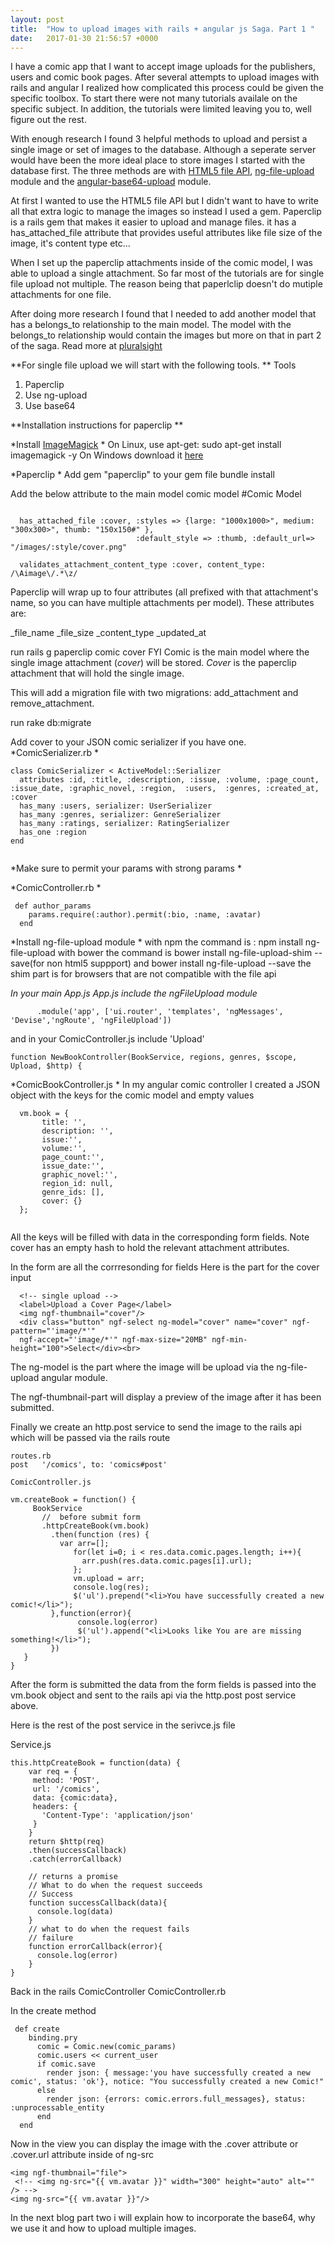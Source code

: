 ```yaml
---
layout: post
title:  "How to upload images with rails + angular js Saga. Part 1 "
date:   2017-01-30 21:56:57 +0000
---
```


I have a comic app that I want to accept image uploads for the publishers, users and comic book pages. After several attempts to upload images with rails and angular I realized how complicated this process could be given the specific toolbox. To start there were not many tutorials availale on the specific subject. In addition, the tutorials were limited leaving you to, well figure out the rest. 

With enough research I found 3 helpful methods to upload and persist a single image or set of images to the database. Although a seperate server would have been the more ideal place to store images I started with the database first. The three methods are with [HTML5 file API](https://developer.mozilla.org/en-US/docs/Using_files_from_web_applications), [ng-file-upload](https://github.com/danialfarid/ng-file-upload) module and the [angular-base64-upload](https://www.npmjs.com/package/angular-base64-upload) module. 

At first I wanted to use the HTML5 file API but I didn't want to have to write all that extra logic to manage the images so instead I used a gem. Paperclip is a rails gem that makes it easier to upload and manage files. it has a has_attached_file attribute that provides useful attributes like file size of the image, it's content type etc...

When I set up the paperclip attachments inside of the comic model, I was able to upload a single attachment. So far most of the tutorials are for single file upload not multiple. The reason being that paperlclip doesn't do mutiple attachments for one file. 

After doing more research I found that I needed to add another model that has a belongs_to relationship to the main model. The model with the belongs_to relationship would contain the images but more on that in part 2 of the saga. 
Read more at [pluralsight](https://www.pluralsight.com/guides/ruby-ruby-on-rails/handling-file-upload-using-ruby-on-rails-5-api#fix7rj1eqCBOImxm.99) 

**For single file upload we will start with the following tools. 
**
Tools
1. Paperclip 
2. Use ng-upload
3. Use base64 

**Installation instructions for paperclip
**

*Install [ImageMagick](http://www.imagemagick.org/script/index.php)
*
On Linux, use apt-get:
sudo apt-get install imagemagick -y
On Windows download it [here](https://www.imagemagick.org/script/download.php#windows)


*Paperclip
*
Add gem "paperclip" to your gem file
bundle install

Add the below attribute to the main model comic model
#Comic Model

```

  has_attached_file :cover, :styles => {large: "1000x1000>", medium: "300x300>", thumb: "150x150#" },
                            :default_style => :thumb, :default_url=> "/images/:style/cover.png"

  validates_attachment_content_type :cover, content_type: /\Aimage\/.*\z/
```

Paperclip will wrap up to four attributes (all prefixed with that attachment's name, so you can have multiple attachments per model). These attributes are:

<attachment>_file_name
<attachment>_file_size
<attachment>_content_type
<attachment>_updated_at

run rails g paperclip comic cover 
FYI Comic is the main model where the single image attachment (*cover*) will be stored. *Cover* is the paperclip attachment that will hold the single image.

This will add a migration file with two migrations: add_attachment and remove_attachment. 

run rake db:migrate

Add cover to your JSON comic serializer if you have one.
*ComicSerializer.rb
*
```
class ComicSerializer < ActiveModel::Serializer
  attributes :id, :title, :description, :issue, :volume, :page_count, :issue_date, :graphic_novel, :region,  :users,  :genres, :created_at, :cover
  has_many :users, serializer: UserSerializer
  has_many :genres, serializer: GenreSerializer
  has_many :ratings, serializer: RatingSerializer
  has_one :region
end


```

*Make sure to permit your params with strong params 
*

*ComicController.rb
*
```
 def author_params
    params.require(:author).permit(:bio, :name, :avatar)
  end
```
*Install ng-file-upload module
*
with npm the command is : npm install ng-file-upload
with bower the command is bower install ng-file-upload-shim --save(for non html5 suppport) and 
bower install ng-file-upload --save
the shim part is for browsers that are not compatible with the file api

*In your main App.js
App.js include the ngFileUpload module*

```
      .module('app', ['ui.router', 'templates', 'ngMessages', 'Devise','ngRoute', 'ngFileUpload'])

```
and in your ComicController.js include 'Upload'

```
function NewBookController(BookService, regions, genres, $scope, Upload, $http) {

```
*ComicBookController.js
*
In my angular comic controller 
I created a JSON object with the keys for the comic model and empty values

```
  vm.book = {
       title: '',
       description: '',
       issue:'',
       volume:'',
       page_count:'',
       issue_date:'',
       graphic_novel:'',
       region_id: null,
       genre_ids: [],
       cover: {}
  };
	
```
All the keys will be filled with data in the corresponding form fields. Note cover has an empty hash to hold the relevant attachment attributes. 

In the form are all the corrresonding for fields 
Here is the part for the cover input
```
  <!-- single upload -->
  <label>Upload a Cover Page</label>
  <img ngf-thumbnail="cover"/>
  <div class="button" ngf-select ng-model="cover" name="cover" ngf-pattern="'image/*'"
  ngf-accept="'image/*'" ngf-max-size="20MB" ngf-min-height="100">Select</div><br>

```
The ng-model is the part where the image will be upload via the ng-file-upload angular module.

The ngf-thumbnail-part will display a preview of the image after it has been submitted. 

Finally we create an http.post service to send the image to the rails api which will be passed via the rails route 
```
routes.rb
post   '/comics', to: 'comics#post'
 
ComicController.js

vm.createBook = function() {
     BookService
       //  before submit form
       .httpCreateBook(vm.book)
         .then(function (res) {
           var arr=[];
              for(let i=0; i < res.data.comic.pages.length; i++){
                arr.push(res.data.comic.pages[i].url);
              };
              vm.upload = arr;
              console.log(res);
              $('ul').prepend("<li>You have successfully created a new comic!</li>");
         },function(error){
               console.log(error)
               $('ul').append("<li>Looks like You are are missing something!</li>");
         })
   }
}

```
After the form is submitted the data from the form fields is passed into the vm.book object and sent to the rails api via the http.post post service above.

Here is the rest of the post service in the serivce.js file

Service.js 

```  
this.httpCreateBook = function(data) {
    var req = {
     method: 'POST',
     url: '/comics',
     data: {comic:data},
     headers: {
       'Content-Type': 'application/json'
     }
    }
    return $http(req)
    .then(successCallback)
    .catch(errorCallback)

    // returns a promise
    // What to do when the request succeeds
    // Success
    function successCallback(data){
      console.log(data)
    }
    // what to do when the request fails
    // failure
    function errorCallback(error){
      console.log(error)
    }
}

```
Back in the rails ComicController
ComicController.rb

In the create method 

```
 def create
    binding.pry
      comic = Comic.new(comic_params)
      comic.users << current_user
      if comic.save
        render json: { message:'you have successfully created a new comic', status: 'ok'}, notice: "You successfully created a new Comic!"
      else
        render json: {errors: comic.errors.full_messages}, status: :unprocessable_entity
      end
  end
```
Now in the view you can display the image with the .cover attribute or .cover.url attribute inside of ng-src 

```
<img ngf-thumbnail="file">
 <!-- <img ng-src="{{ vm.avatar }}" width="300" height="auto" alt="" /> -->
<img ng-src="{{ vm.avatar }}"/>
```
In the next blog part two i will explain how to incorporate the base64, why we use it and how to upload multiple images. 
